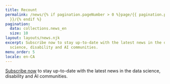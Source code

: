 ```yaml
---
title: Recount
permalink: /news/{% if pagination.pageNumber > 0 %}page/{{ pagination.pageNumber
  }}/{% endif %}
pagination:
  data: collections.news_en
  size: 10
layout: layouts/news.njk
excerpt: Subscribe now to stay up-to-date with the latest news in the data
  science, disability and AI communities.
menu_order: 5
locale: en-CA
---
```

[Subscribe now](https://ocadu.us6.list-manage.com/subscribe?u=df09b45913649b12f2a2aef66&id=97ef2e9d6a) to stay up-to-date with the latest news in the data science, disability and AI communities.
